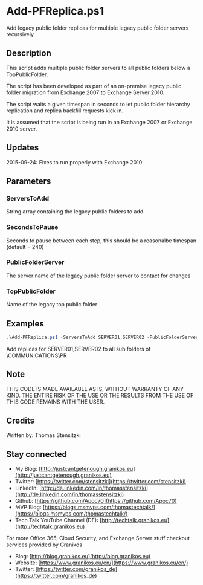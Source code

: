 # Add-PFReplica.ps1

Add legacy public folder replicas for multiple legacy public folder servers recursively

## Description

This script adds multiple public folder servers to all public folders below a TopPublicFolder.

The script has been developed as part of an on-premise legacy public folder migration from Exchange 2007 to Exchange Server 2010.

The script waits a given timespan in seconds to let public folder hierarchy replication and replica backfill requests kick in.

It is assumed that the script is being run in an Exchange 2007 or Exchange 2010 server.

## Updates

2015-09-24: Fixes to run properly with Exchange 2010

## Parameters

### ServersToAdd

String array containing the legacy public folders to add

### SecondsToPause

Seconds to pause between each step, this should be a reasonalbe timespan (default = 240)

### PublicFolderServer

The server name of the legacy public folder server to contact for changes

### TopPublicFolder

Name of the legacy top public folder

## Examples

``` PowerShell
.\Add-PFReplica.ps1 -ServersToAdd SERVER01,SERVER02 -PublicFolderServer SERVER01 -TopPublicFolder "\COMMUNICATIONS\PR
```

Add replicas for SERVER01,SERVER02 to all sub folders of \COMMUNICATIONS\PR

## Note

THIS CODE IS MADE AVAILABLE AS IS, WITHOUT WARRANTY OF ANY KIND. THE ENTIRE
RISK OF THE USE OR THE RESULTS FROM THE USE OF THIS CODE REMAINS WITH THE USER.

## Credits

Written by: Thomas Stensitzki

## Stay connected

- My Blog: [http://justcantgetenough.granikos.eu](http://justcantgetenough.granikos.eu)
- Twitter: [https://twitter.com/stensitzki](https://twitter.com/stensitzki)
- LinkedIn: [http://de.linkedin.com/in/thomasstensitzki](http://de.linkedin.com/in/thomasstensitzki)
- Github: [https://github.com/Apoc70](https://github.com/Apoc70)
- MVP Blog: [https://blogs.msmvps.com/thomastechtalk/](https://blogs.msmvps.com/thomastechtalk/)
- Tech Talk YouTube Channel (DE): [http://techtalk.granikos.eu](http://techtalk.granikos.eu)

For more Office 365, Cloud Security, and Exchange Server stuff checkout services provided by Granikos

- Blog: [http://blog.granikos.eu](http://blog.granikos.eu)
- Website: [https://www.granikos.eu/en/](https://www.granikos.eu/en/)
- Twitter: [https://twitter.com/granikos_de](https://twitter.com/granikos_de)